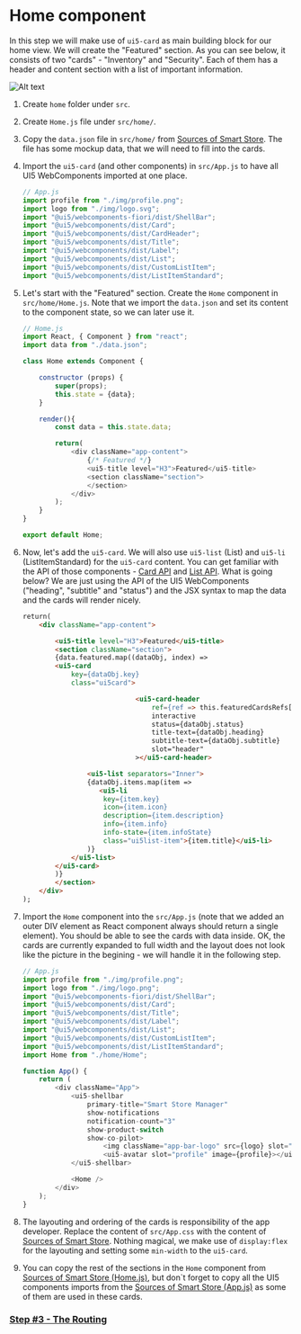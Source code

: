# Home component

In this step we will make use of ```ui5-card``` as main building block for our home view. We will create the "Featured" section. As you can see below, it consists of two "cards" - "Inventory" and "Security". Each of them has a header and content section with a list of important information.

![Alt text](./step2.png?raw=true "Home")

1. Create `home` folder under `src`.

2. Create `Home.js` file under `src/home/`.

3. Copy the `data.json` file in `src/home/`
from [Sources of Smart Store](https://github.com/ilhan007/ui5con-app/blob/master/src/home/). The file has some mockup data, that we will need to fill into the cards.

4. Import the `ui5-card` (and other components) in `src/App.js` to have all UI5 WebComponents imported at one place.

	```js 
	// App.js
	import profile from "./img/profile.png";
	import logo from "./img/logo.svg";
	import "@ui5/webcomponents-fiori/dist/ShellBar";
	import "@ui5/webcomponents/dist/Card";
	import "@ui5/webcomponents/dist/CardHeader";
	import "@ui5/webcomponents/dist/Title";
	import "@ui5/webcomponents/dist/Label";
	import "@ui5/webcomponents/dist/List";
	import "@ui5/webcomponents/dist/CustomListItem";
	import "@ui5/webcomponents/dist/ListItemStandard";
	```

5. Let's start with the "Featured" section.
Create the `Home` component in `src/home/Home.js`. Note that we import the `data.json` and set its content to the component state, so we can later use it.

	```js
	// Home.js
	import React, { Component } from "react";
	import data from "./data.json";

	class Home extends Component {

		constructor (props) {
			super(props);
			this.state = {data};
		}

		render(){
			const data = this.state.data;

			return(
				<div className="app-content">
					{/* Featured */}
					<ui5-title level="H3">Featured</ui5-title>
					<section className="section">
					</section>
				</div>
			);
		}
	}

	export default Home;
	```

6. Now, let's add the `ui5-card`. We will also use `ui5-list` (List) and `ui5-li` (ListItemStandard) for the `ui5-card` content. 
You can get familiar with the API of those components - [Card API](https://sap.github.io/ui5-webcomponents/playground/components/Card/) and [List API](https://sap.github.io/ui5-webcomponents/playground/components/List/). What is going below?
We are just using the API of the UI5 WebComponents ("heading", "subtitle" and "status") and the JSX syntax to map the data and the cards will render nicely.

	```html
	return(
		<div className="app-content">

			<ui5-title level="H3">Featured</ui5-title>
			<section className="section">
			{data.featured.map((dataObj, index) => 
			<ui5-card
				key={dataObj.key}
				class="ui5card">

                                <ui5-card-header
                                    ref={ref => this.featuredCardsRefs[index] = ref}
                                    interactive
                                    status={dataObj.status}
                                    title-text={dataObj.heading}
                                    subtitle-text={dataObj.subtitle}
                                    slot="header"
                                ></ui5-card-header>

			        <ui5-list separators="Inner">
					{dataObj.items.map(item =>
					   <ui5-li
						key={item.key}
						icon={item.icon}
						description={item.description}
						info={item.info}
						info-state={item.infoState}
						class="ui5list-item">{item.title}</ui5-li>
					)}
				</ui5-list>
			</ui5-card>
			)}
			</section>
		</div>
	);
	```

7. Import the `Home` component into the `src/App.js` (note that we added an outer DIV element as React component always should return a single element). You should be able to see the cards with data inside.  OK, the cards are currently expanded to full width and the layout does not look like the picture in the begining - we will handle it in the following step.
	```js 
	// App.js
	import profile from "./img/profile.png";
	import logo from "./img/logo.png";
	import "@ui5/webcomponents-fiori/dist/ShellBar";
	import "@ui5/webcomponents/dist/Card";
	import "@ui5/webcomponents/dist/Title";
	import "@ui5/webcomponents/dist/Label";
	import "@ui5/webcomponents/dist/List";
	import "@ui5/webcomponents/dist/CustomListItem";
	import "@ui5/webcomponents/dist/ListItemStandard";
	import Home from "./home/Home";

	function App() {
		return (
			<div className="App">
				<ui5-shellbar
					primary-title="Smart Store Manager"
					show-notifications
					notification-count="3"
					show-product-switch
					show-co-pilot>
						<img className="app-bar-logo" src={logo} slot="logo"/>
						<ui5-avatar slot="profile" image={profile}></ui5-avatar>
				</ui5-shellbar>

				<Home />
			</div>
		);
	}
	```

8. The layouting and ordering of the cards is responsibility of the app developer. Replace the content of `src/App.css` with the content of [Sources of Smart Store](https://github.com/ilhan007/ui5con-app/blob/master/src/App.css). Nothing magical, we make use of `display:flex` for the layouting and setting some `min-width` to the `ui5-card`.

9. You can copy the rest of the sections in the `Home` component from [Sources of Smart Store (Home.js)](https://github.com/ilhan007/ui5con-app/blob/master/src/home/Home.js), but don`t forget to copy all the UI5 components imports from the [Sources of Smart Store (App.js)](https://github.com/ilhan007/ui5con-app/blob/master/src/App.js) as some of them are used in these cards.

### [Step #3 - The Routing](./Step3_The_Routing.md)
